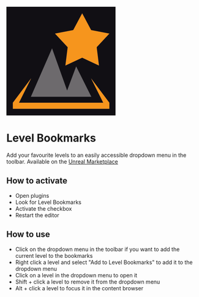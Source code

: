 ![Logo](https://github.com/Ares9323/UEPluginsDocumentation/blob/master/LevelBookmarks/Images/Logo.png)

# Level Bookmarks
Add your favourite levels to an easily accessible dropdown menu in the toolbar.
Available on the [Unreal Marketplace](https://unrealengine.com/marketplace/en-US/product/b4a88d66c795480fb803a0f4f8b1907e)


## How to activate
* Open plugins
* Look for Level Bookmarks
* Activate the checkbox
* Restart the editor

## How to use
* Click on the dropdown menu in the toolbar if you want to add the current level to the bookmarks
* Right click a level and select "Add to Level Bookmarks" to add it to the dropdown menu
* Click on a level in the dropdown menu to open it
* Shift + click a level to remove it from the dropdown menu
* Alt + click a level to focus it in the content browser
